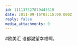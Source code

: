 ```yaml
---
id: 111137527879443619
date: 2011-09-16T02:15:00.000Z
reply: false
media_attachments: 0
---
```


#欧美汇 谁都渴望幸福啊。 ​​​​

